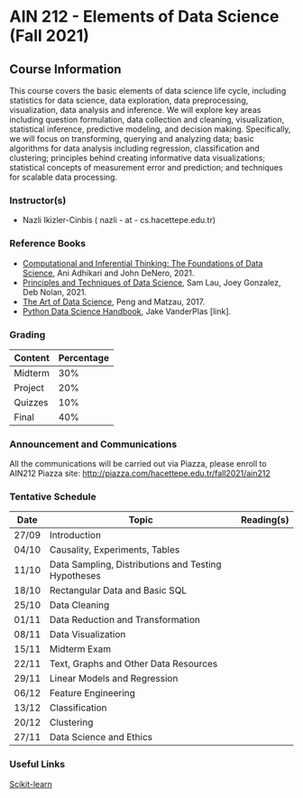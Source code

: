 # AIN 212 - Elements of Data Science (Fall 2021)

## Course Information
This course covers the basic elements of data science life cycle, including statistics for data science, data exploration, data preprocessing, visualization, data analysis and inference. We will explore key areas including question formulation, data collection and cleaning, visualization, statistical inference, predictive modeling, and decision making. Specifically, we will focus on transforming, querying and analyzing data; basic algorithms for data analysis including regression, classification and clustering; principles behind creating informative data visualizations; statistical concepts of measurement error and prediction; and techniques for scalable data processing.

### Instructor(s)
- Nazli Ikizler-Cinbis ( nazli - at - cs.hacettepe.edu.tr) 

### Reference Books
  - [Computational and Inferential Thinking: The Foundations of Data Science](https://inferentialthinking.com/chapters/intro.html), Ani Adhikari and John DeNero, 2021.
  - [Principles and Techniques of Data Science](http://www.textbook.ds100.org/intro.html), Sam Lau, Joey Gonzalez, Deb Nolan, 2021.
  - [The Art of Data Science](https://bookdown.org/rdpeng/artofdatascience/), Peng and Matzau, 2017.
  - [Python Data Science Handbook](https://jakevdp.github.io/PythonDataScienceHandbook/), Jake VanderPlas [link].

### Grading

Content | Percentage
--------- | ----------
Midterm  | 30%
Project | 20% 
Quizzes | 10%
Final | 40%

### Announcement and Communications
All the communications will be carried out via Piazza, please enroll to AIN212 Piazza site: http://piazza.com/hacettepe.edu.tr/fall2021/ain212

### Tentative Schedule

Date | Topic | Reading(s)
---------|---------- |--------------
27/09 | Introduction |
04/10 | Causality, Experiments, Tables | 
11/10 | Data Sampling, Distributions and Testing Hypotheses |
18/10 | Rectangular Data and Basic SQL | 
25/10 | Data Cleaning |
01/11 | Data Reduction and Transformation |
08/11 | Data Visualization|
15/11 | Midterm Exam |
22/11 | Text, Graphs and Other Data Resources | 
29/11 | Linear Models and Regression |
06/12 | Feature Engineering |
13/12 | Classification |
20/12 | Clustering |
27/11 | Data Science and Ethics | 


### Useful Links
[Scikit-learn](https://scikit-learn.org/stable/index.html)


